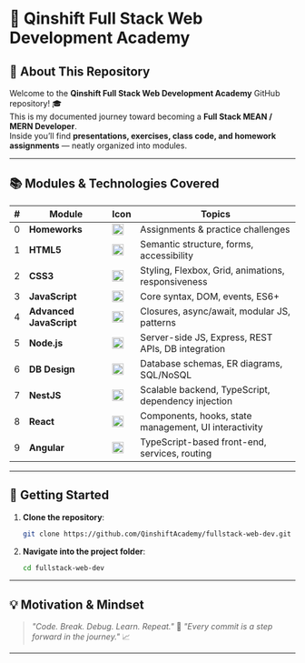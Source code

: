 # 🚀 Qinshift Full Stack Web Development Academy

## 📌 About This Repository

Welcome to the **Qinshift Full Stack Web Development Academy** GitHub repository! 🎓  
This is my documented journey toward becoming a **Full Stack MEAN / MERN Developer**.  
Inside you’ll find **presentations, exercises, class code, and homework assignments** — neatly organized into modules.

---

## 📚 Modules & Technologies Covered

| #  | Module | Icon | Topics |
|----|--------|------|--------|
| 0  | **Homeworks** | <img src="https://cdn-icons-png.flaticon.com/512/3039/3039381.png" width="20"/> | Assignments & practice challenges |
| 1  | **HTML5** | <img src="https://cdn.jsdelivr.net/gh/devicons/devicon/icons/html5/html5-original.svg" width="20"/> | Semantic structure, forms, accessibility |
| 2  | **CSS3** | <img src="https://cdn.jsdelivr.net/gh/devicons/devicon/icons/css3/css3-original.svg" width="20"/> | Styling, Flexbox, Grid, animations, responsiveness |
| 3  | **JavaScript** | <img src="https://cdn.jsdelivr.net/gh/devicons/devicon/icons/javascript/javascript-original.svg" width="20"/> | Core syntax, DOM, events, ES6+ |
| 4  | **Advanced JavaScript** | <img src="https://cdn.jsdelivr.net/gh/devicons/devicon/icons/javascript/javascript-original.svg" width="20"/> | Closures, async/await, modular JS, patterns |
| 5  | **Node.js** | <img src="https://cdn.jsdelivr.net/gh/devicons/devicon/icons/nodejs/nodejs-original.svg" width="20"/> | Server-side JS, Express, REST APIs, DB integration |
| 6  | **DB Design** | <img src="https://cdn-icons-png.flaticon.com/512/4248/4248443.png" width="20"/> | Database schemas, ER diagrams, SQL/NoSQL |
| 7  | **NestJS** | <img src="https://cdn.jsdelivr.net/gh/devicons/devicon/icons/nestjs/nestjs-plain.svg" width="20"/> | Scalable backend, TypeScript, dependency injection |
| 8  | **React** | <img src="https://cdn.jsdelivr.net/gh/devicons/devicon/icons/react/react-original.svg" width="20"/> | Components, hooks, state management, UI interactivity |
| 9  | **Angular** | <img src="https://cdn.jsdelivr.net/gh/devicons/devicon/icons/angularjs/angularjs-original.svg" width="20"/> | TypeScript-based front-end, services, routing |

---

## 🚀 Getting Started

1. **Clone the repository**:

   ```sh
   git clone https://github.com/QinshiftAcademy/fullstack-web-dev.git
   ```

2. **Navigate into the project folder**:

   ```sh
   cd fullstack-web-dev
   ```

---

## 💡 Motivation & Mindset

> *"Code. Break. Debug. Learn. Repeat."* 🎯
> *"Every commit is a step forward in the journey."* 📈

---



